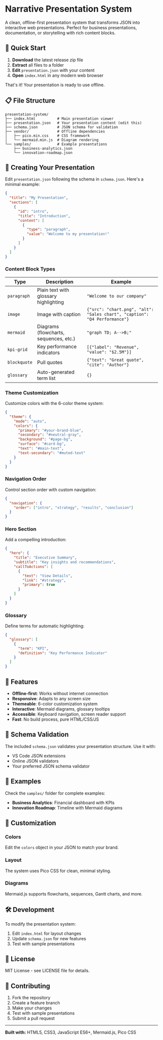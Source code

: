 # Narrative Presentation System

A clean, offline-first presentation system that transforms JSON into interactive web presentations. Perfect for business presentations, documentation, or storytelling with rich content blocks.

## 🚀 Quick Start

1. **Download** the latest release zip file
2. **Extract** all files to a folder
3. **Edit** `presentation.json` with your content
4. **Open** `index.html` in any modern web browser

That's it! Your presentation is ready to use offline.

## 📋 File Structure

```
presentation-system/
├── index.html          # Main presentation viewer
├── presentation.json   # Your presentation content (edit this)
├── schema.json         # JSON schema for validation
├── vendor/             # Offline dependencies
│   ├── pico.min.css    # CSS framework
│   └── mermaid.min.js  # Diagram rendering
└── samples/            # Example presentations
    ├── business-analytics.json
    └── innovation-roadmap.json
```

## 🎨 Creating Your Presentation

Edit `presentation.json` following the schema in `schema.json`. Here's a minimal example:

```json
{
  "title": "My Presentation",
  "sections": [
    {
      "id": "intro",
      "title": "Introduction",
      "content": [
        {
          "type": "paragraph",
          "value": "Welcome to my presentation!"
        }
      ]
    }
  ]
}
```

### Content Block Types

| Type | Description | Example |
|------|-------------|---------|
| `paragraph` | Plain text with glossary highlighting | `"Welcome to our company"` |
| `image` | Image with caption | `{"src": "chart.png", "alt": "Sales chart", "caption": "Q4 Performance"}` |
| `mermaid` | Diagrams (flowcharts, sequences, etc.) | `"graph TD; A-->B;"` |
| `kpi-grid` | Key performance indicators | `[{"label": "Revenue", "value": "$2.5M"}]` |
| `blockquote` | Pull quotes | `{"text": "Great quote", "cite": "Author"}` |
| `glossary` | Auto-generated term list | `{}` |

### Theme Customization

Customize colors with the 6-color theme system:

```json
{
  "theme": {
    "mode": "auto",
    "colors": {
      "primary": "#your-brand-blue",
      "secondary": "#neutral-gray",
      "background": "#page-bg",
      "surface": "#card-bg",
      "text": "#main-text",
      "text-secondary": "#muted-text"
    }
  }
}
```

### Navigation Order

Control section order with custom navigation:

```json
{
  "navigation": {
    "order": ["intro", "strategy", "results", "conclusion"]
  }
}
```

### Hero Section

Add a compelling introduction:

```json
{
  "hero": {
    "title": "Executive Summary",
    "subtitle": "Key insights and recommendations",
    "callToActions": [
      {
        "text": "View Details",
        "link": "#strategy",
        "primary": true
      }
    ]
  }
}
```

### Glossary

Define terms for automatic highlighting:

```json
{
  "glossary": [
    {
      "term": "KPI",
      "definition": "Key Performance Indicator"
    }
  ]
}
```

## 🎯 Features

- **Offline-first**: Works without internet connection
- **Responsive**: Adapts to any screen size
- **Themeable**: 6-color customization system
- **Interactive**: Mermaid diagrams, glossary tooltips
- **Accessible**: Keyboard navigation, screen reader support
- **Fast**: No build process, pure HTML/CSS/JS

## 🔧 Schema Validation

The included `schema.json` validates your presentation structure. Use it with:

- VS Code JSON extensions
- Online JSON validators
- Your preferred JSON schema validator

## 📝 Examples

Check the `samples/` folder for complete examples:

- **Business Analytics**: Financial dashboard with KPIs
- **Innovation Roadmap**: Timeline with Mermaid diagrams

## 🎨 Customization

### Colors
Edit the `colors` object in your JSON to match your brand.

### Layout
The system uses Pico CSS for clean, minimal styling.

### Diagrams
Mermaid.js supports flowcharts, sequences, Gantt charts, and more.

## 🛠️ Development

To modify the presentation system:

1. Edit `index.html` for layout changes
2. Update `schema.json` for new features
3. Test with sample presentations

## 📄 License

MIT License - see LICENSE file for details.

## 🤝 Contributing

1. Fork the repository
2. Create a feature branch
3. Make your changes
4. Test with sample presentations
5. Submit a pull request

---

**Built with:** HTML5, CSS3, JavaScript ES6+, Mermaid.js, Pico CSS
